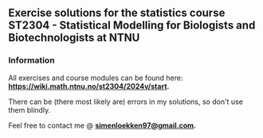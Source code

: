 ## Exercise solutions for the statistics course **ST2304 - Statistical Modelling for Biologists and Biotechnologists at NTNU**

### Information

All exercises and course modules can be found here: **https://wiki.math.ntnu.no/st2304/2024v/start.**

There can be (there most likely are) errors in my solutions, so don't use them blindly.

Feel free to contact me @ **simenloekken97@gmail.com.**
